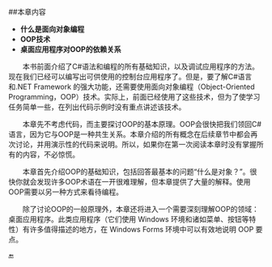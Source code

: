 ##本章内容

* **什么是面向对象编程**
* **OOP技术**
* **桌面应用程序对OOP的依赖关系**

&emsp;&emsp;本书前面介绍了C#语法和编程的所有基础知识，以及调试应用程序的方法。现在我们已经可以编写出可供使用的控制台应用程序了。但是，要了解C#语言和.NET Framework 的强大功能，还需要使用面向对象编程（Object-Oriented Programming，OOP）技术。实际上，前面已经使用了这些技术，但为了使学习任务简单一些，在列出代码示例时没有重点讲述该技术。

&emsp;&emsp;本章先不考虑代码，而主要探讨OOP的基本原理。OOP会很快把我们领回C#语言，因为它与OOP是一种共生关系。本章介绍的所有概念在后续章节中都会再次讨论，并用演示性的代码来说明。所以，如果你在第一次阅读本章时没有掌握所有的内容，不必惊慌。

&emsp;&emsp;本章首先介绍OOP的基础知识，包括回答最基本的问题“什么是对象？”。很快你就会发现许多OOP术语在一开很难理解，但本章提供了大量的解释。使用OOP需要以另一种方式来看待编程。

&emsp;&emsp;除了讨论OOP的一般原理外，本章还将进入一个需要深刻理解OOP的领域：桌面应用程序。此类应用程序（它们使用 Windows 环境和诸如菜单、按钮等特性）有许多值得描述的地方，在 Windows Forms 环境中可以有效地说明 OOP 要点。













🔚